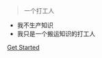 <!-- _coverpage.md -->


> 一个打工人

- 我不生产知识
- 我只是一个搬运知识的打工人

<!-- button连接，格式为连接名称 连接地址 -->
[Get Started](https://www.baidu.com)